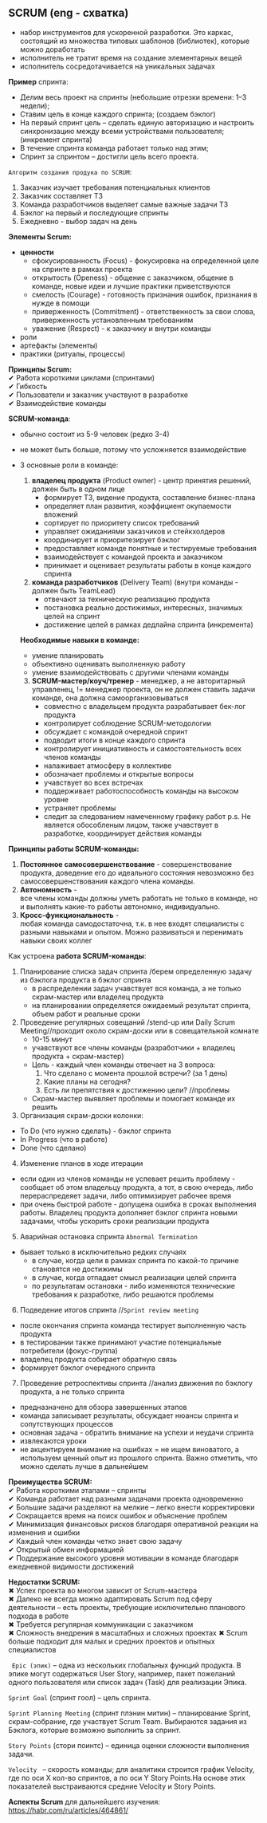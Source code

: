 
## SCRUM (eng - схватка)

- набор инструментов для ускоренной разработки. Это каркас, состоящий из множества типовых шаблонов (библиотек), которые можно доработать 
- исполнитель не тратит время на создание элементарных вещей
- исполнитель сосредотачивается на уникальных задачах

**Пример** спринта: 
* Делим весь проект на спринты (небольшие отрезки времени: 1–3 недели);
* Ставим цель в конце каждого спринта; (создаем бэклог)
* На первый спринт цель – сделать единую авторизацию и настроить синхронизацию между всеми устройствами пользователя; (инкремент спринта)
* В течение спринта команда работает только над этим;
* Спринт за спринтом – достигли цель всего проекта.

`Алгоритм создания продука по SCRUM`:
1. Заказчик изучает требования потенциальных клиентов
2. Заказчик составляет ТЗ
3. Команда разработчиков выделяет самые важные задачи ТЗ
4. Бэклог на первый и последующие спринты
5. Ежедневно - выбор задач на день

**Элементы Scrum:**
- **ценности**
    * сфокусированность (Focus) - фокусировка на определенной целе на спринте в рамках проекта
    * открытость (Openess) - общение с заказчиком, общение в команде, новые идеи и лучшие практики приветствуются
    * смелость (Courage) - готовность признания ошибок, признания в нужде в помощи
    * приверженность (Commitment) - ответственность за свои слова, приверженность установленным требованиям
    * уважение (Respect) - к заказчику и внутри команды
- роли
- артефакты (элементы)
- практики (ритуалы, процессы)

**Принципы Scrum:**   
✔ Работа короткими циклами (спринтами)  
✔ Гибкость  
✔ Пользователи и заказчик участвуют в разработке  
✔ Взаимодействие команды  

**SCRUM-команда**:
- обычно состоит из 5-9 человек (редко 3-4)
- не может быть больше, потому что усложняется взаимодействие
- 3 основные роли в команде: 
  1. **владелец продукта** (Product owner) - центр принятия решений, должен быть в одном лице
      - формирует ТЗ, видение продукта, составление бизнес-плана
      - определяет план развития, коэффициент окупаемости вложений
      - сортирует по приоритету список требований
      - управляет ожиданиями заказчиков и стейкхолдеров
      - координирует и приоритезирует бэклог
      - предоставляет команде понятные и тестируемые требования
      - взаимодействует с командой проекта и заказчиком
      - принимает и оценивает результаты работы в конце каждого спринта
  2. **команда разработчиков** (Delivery Team) (внутри команды - должен быть TeamLead)  
      - отвечают за техническую реализацию продукта
      - постановка реально достижимых, интересных, значимых целей на спринт
      - достижение целей в рамках дедлайна спринта (инкремента)

    **Необходимые навыки в команде:** 
    * умение планировать
    * объективно оценивать выполненную работу
    * умение взаимодействовать с другими членами команды
  3. **SCRUM-мастер/коуч/тренер** - менеджер, а не авторитарный управленец, != менеджер проекта, он не должен ставить задачи команде, она должна самоорганизовываться
      - совместно с владельцем продукта разрабатывает бек-лог продукта
      - контролирует соблюдение SCRUM-методологии
      - обсуждает с командой очередной спринт
      - подводит итоги в конце каждого спринта
      - контролирует инициативность и самостоятельность всех членов команды
      - налаживает атмосферу в коллективе
      - обозначает проблемы и открытые вопросы
      - учавствует во всех встречах
      - поддерживает работоспособность команды на высоком уровне
      - устраняет проблемы
      - следит за следованием намеченному графику работ
    p.s. Не является обособленым лицом, также учавствует в разработке, координирует действия команды

**Принципы работы SCRUM-команды:**    
1. **Постоянное самосовершенствование** -   совершенствование продукта, доведение его до идеального состояния
невозможно без самосовершенствования каждого члена команды.
2. **Автономность** -   
все члены команды должны уметь работать не только в команде, но и
выполнять какие-то работы автономно, индивидуально.
3. **Кросс-функциональность** -  
любая команда самодостаточна, т.к. в нее входят специалисты с разными
навыками и опытом. Можно развиваться и перенимать навыки своих
коллег

Как устроена **работа SCRUM-команды**:
1. Планирование списка задач спринта /берем определенную задачу из бэклога продукта в бэклог спринта
    * в распределении задач учавствует вся команда, а не только скрам-мастер или владелец продукта
    * на планировании определяется ожидаемый результат спринта, объем работ и реальные сроки
2. Проведение регулярных совещаний /stend-up или Daily Scrum Meeting//проходит около скрам-доски или в совещательной комнате
    * 10-15 минут
    * учавствуют все члены команды (разработчики + владелец продукта + скрам-мастер)
    * Цель - каждый член команды отвечает на 3 вопроса:
      1. Что сделано с момента прошлой встречи? (за 1 день)
      2. Какие планы на сегодня?
      3. Есть ли препятствия к достижению цели? //проблемы
    * Скрам-мастер выявляет проблемы и помогает команде их решить
3. Организация скрам-доски
  колонки:  
  * To Do (что нужно сделать) - бэклог спринта
  * In Progress (что в работе)
  * Done (что сделано)
4. Изменение планов в ходе итерации
  * если один из членов команды не успевает решить проблему - сообщает об этом владельцу продукта, а тот, в свою очередь, либо перераспредеяет задачи, либо оптимизирует рабочее время
  * при очень быстрой работе - допущена ошибка в сроках выполнения работы. Владелец продукта дополняет бэклог спринта новыми задачами, чтобы ускорить сроки реализации продукта
5. Аварийная остановка спринта `Abnormal Termination`
  * бывает только в исключительно редких случаях
      * в случае, когда цели в рамках спринта по какой-то причине становятся не достижимы
      * в случае, когда отпадает смысл реализации целей спринта
      * по результатам остановки - либо изменяются технические требования к разработке, либо решаются проблемы
6. Подведение итогов спринта //`Sprint review meeting`
  * после окончания спринта команда тестирует выполненную часть продукта
  * в тестировании также принимают участие потенциальные потребители (фокус-группа)
  * владелец продукта собирает обратную связь
  * формирует бэклог очередного спринта
7. Проведение ретроспективы спринта //анализ движения по бэклогу продукта, а не только спринта
  * предназначено для обзора завершенных этапов
  * команда записывает результаты, обсуждает нюансы спринта и сопутствующих процессов
  * основная задача - обратить внимание на успехи и неудачи спринта
  * извлекаются уроки
  * не акцентируем внимание на ошибках = не ищем виноватого, а используем ценный опыт из прошлого спринта. Важно отметить, что можно сделать лучше в дальнейшем

**Преимущества SCRUM:**   
✔ Работа короткими этапами – спринты  
✔ Команда работает над разными задачами проекта одновременно  
✔ Большие задачи разделяют на мелкие – легко внести корректировки  
✔ Сокращается время на поиск ошибок и объяснение проблем  
✔ Минимизация финансовых рисков благодаря оперативной реакции на изменения и ошибки  
✔ Каждый член команды четко знает свою задачу  
✔ Открытый обмен информацией  
✔ Поддержание высокого уровня мотивации в команде благодаря ежедневной видимости достижений  

**Недостатки SCRUM:**  
✖ Успех проекта во многом зависит от Scrum-мастера  
✖ Далеко не всегда можно адаптировать Scrum под сферу деятельности – есть проекты, требующие исключительно планового подхода в работе  
✖ Требуется регулярная коммуникации с заказчиком  
✖ Сложность внедрения в масштабных и сложных   проектах
✖ Scrum больше подходит для малых и средних проектов и опытных специалистов  

` Epic (эпик)` – одна из нескольких глобальных функций продукта. В эпике могут содержаться User Story, например, пакет пожеланий одного пользователя или список задач (Task) для реализации Эпика.

`Sprint Goal` (спринт гоол) – цель спринта.

`Sprint Planning Meeting` (спринт плэнин митин) – планирование Sprint, скрам-собрание, где участвует Scrum Team. Выбираются задания из Бэклога, которые возможно выполнить за спринт.

`Story Points` (стори поинтc) – единица оценки сложности выполнения задачи.

`Velocity ` – скорость команды; для аналитики строится график Velocity, где по оси Х кол-во спринтов, а по оси Y Story Points.На основе этих показателей выстраиваются средние Velocity и Story Points.

**Аспекты Scrum** для дальнейшего изучения: https://habr.com/ru/articles/464861/ 